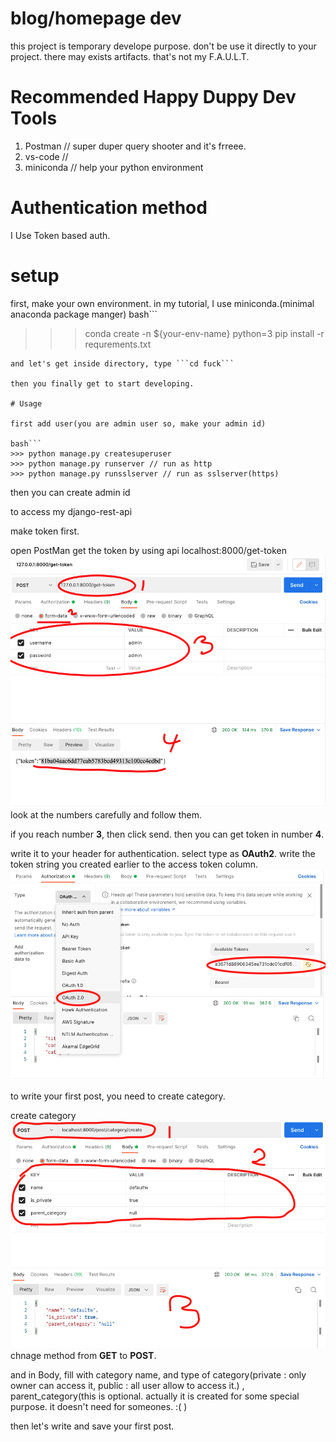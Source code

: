 # blog/homepage dev

this project is temporary develope purpose.
don't be use it directly to your project. there may exists artifacts.
that's not my F.A.U.L.T.



# Recommended Happy Duppy Dev Tools
1. Postman // super duper query shooter and it's frreee.
2. vs-code // 
3. miniconda // help your python environment



# Authentication method
I Use Token based auth.



# setup
first, make your own environment. in my tutorial, I use miniconda.(minimal anaconda package manger)
bash```
>>> conda create -n ${your-env-name} python=3
>>> pip install -r requrements.txt
```
and let's get inside directory, type ```cd fuck```

then you finally get to start developing.

# Usage

first add user(you are admin user so, make your admin id)

bash```
>>> python manage.py createsuperuser
>>> python manage.py runserver // run as http
>>> python manage.py runsslserver // run as sslserver(https)
```
then you can create admin id

to access my django-rest-api 

make token first.

open PostMan 
get the token by using api localhost:8000/get-token
![](./img/get-token.png)
look at the numbers carefully and follow them.

if you reach number __3__, then click send. then you can get token in number __4__.


write it to your header for authentication. 
select type as __OAuth2__.
write the token string you created earlier to the access token column.
![](./img/use-token.png)


to write your first post,
you need to create category.

create category
![](./img/create-category.png)
chnage method from __GET__ to __POST__.

and in Body, fill with category name, and type of category(private : only owner can access it, public : all user allow to access it.)
, parent_category(this is optional. actually it is created for some special purpose. it doesn't need for someones. :( )



then let's write and save your first post.




